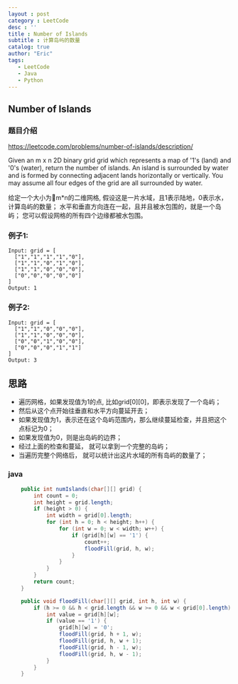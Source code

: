```yaml
---
layout : post 
category : LeetCode
desc : ''
title : Number of Islands
subtitle : 计算岛屿的数量
catalog: true
author: "Eric"
tags:
   - LeetCode
   - Java
   - Python
---
```



## Number of Islands

### 题目介绍
https://leetcode.com/problems/number-of-islands/description/

Given an m x n 2D binary grid grid which represents a map of '1's (land) and '0's (water), return the number of islands.
An island is surrounded by water and is formed by connecting adjacent lands horizontally or vertically. 
You may assume all four edges of the grid are all surrounded by water.

给定一个大小为m*n的二维网格, 假设这是一片水域，且1表示陆地，0表示水， 计算岛屿的数量；
水平和垂直方向连在一起，且并且被水包围的，就是一个岛屿；
您可以假设网格的所有四个边缘都被水包围。

### 例子1:
```
Input: grid = [
  ["1","1","1","1","0"],
  ["1","1","0","1","0"],
  ["1","1","0","0","0"],
  ["0","0","0","0","0"]
]
Output: 1
```

### 例子2:
```
Input: grid = [
  ["1","1","0","0","0"],
  ["1","1","0","0","0"],
  ["0","0","1","0","0"],
  ["0","0","0","1","1"]
]
Output: 3
```

## 思路
* 遍历网格，如果发现值为1的点, 比如grid[0][0]，即表示发现了一个岛屿；
* 然后从这个点开始往垂直和水平方向蔓延开去；
* 如果发现值为1，表示还在这个岛屿范围内，那么继续蔓延检查，并且把这个点标记为0；
* 如果发现值为0，则是出岛屿的边界；
* 经过上面的检查和蔓延， 就可以拿到一个完整的岛屿；
* 当遍历完整个网络后， 就可以统计出这片水域的所有岛屿的数量了；

### java
```java
    public int numIslands(char[][] grid) {
        int count = 0;
        int height = grid.length;
        if (height > 0) {
            int width = grid[0].length;
            for (int h = 0; h < height; h++) {
                for (int w = 0; w < width; w++) {
                    if (grid[h][w] == '1') {
                        count++;
                        floodFill(grid, h, w);
                    }
                }
            }
        }
        return count;
    }

    public void floodFill(char[][] grid, int h, int w) {
        if (h >= 0 && h < grid.length && w >= 0 && w < grid[0].length) {
            int value = grid[h][w];
            if (value == '1') {
                grid[h][w] = '0';
                floodFill(grid, h + 1, w);
                floodFill(grid, h, w + 1);
                floodFill(grid, h - 1, w);
                floodFill(grid, h, w - 1);
            }
        }
    }    
```

